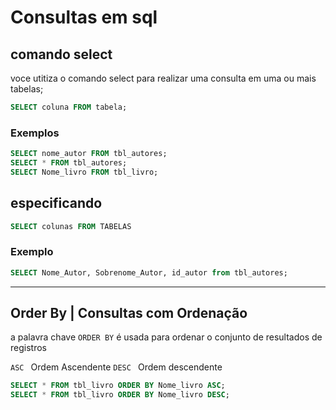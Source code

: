 # Consultas em sql
## comando select

voce utitiza o comando select para realizar uma consulta em uma ou mais tabelas; 

````sql
SELECT coluna FROM tabela;
````
### Exemplos 

````sql
SELECT nome_autor FROM tbl_autores; 
SELECT * FROM tbl_autores;
SELECT Nome_livro FROM tbl_livro; 
````

## especificando

````sql
SELECT colunas FROM TABELAS
````
### Exemplo
````sql
SELECT Nome_Autor, Sobrenome_Autor, id_autor from tbl_autores;  
````

____________________

## Order By | Consultas com Ordenação

a palavra chave `ORDER BY` é usada para ordenar o conjunto de resultados de registros

`ASC ` Ordem Ascendente 
`DESC ` Ordem descendente 

````sql
SELECT * FROM tbl_livro ORDER BY Nome_livro ASC; 
SELECT * FROM tbl_livro ORDER BY Nome_livro DESC; 
````
